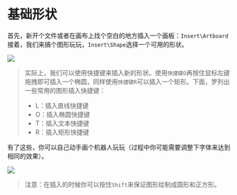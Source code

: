 # 基础形状

首先，新开个文件或者在画布上找个空白的地方插入一个画板：`Insert\Artboard`
接着，我们来搞个图形玩玩，`Insert\Shape`选择一个可用的形状。

![](https://koenig-media.raywenderlich.com/uploads/2015/10/shape-options.png)

>实际上，我们可以使用快捷键来插入新的形状。使用`快捷键O`再按住鼠标左键拖拽即可插入一个椭圆，同样使用`快捷键R`可以插入一个矩形。下面，罗列出一些常用的图形插入快捷键：
>
>+ L：插入直线快捷键
>+ O：插入椭圆快捷键
>+ T：插入文本快捷键
>+ R：插入矩形快捷键

有了这些，你可以自己动手画个机器人玩玩（过程中你可能需要调整下字体来达到相同的效果）。

![](https://koenig-media.raywenderlich.com/uploads/2015/10/smiley-robot.gif)

>注意：在插入的时候你可以按住`Shift`来保证图形绘制成圆形和正方形。